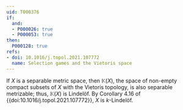 ```yaml
---
uid: T000376
if:
  and:
  - P000026: true
  - P000053: true
then:
  P000128: true
refs:
- doi: 10.1016/j.topol.2021.107772
  name: Selection games and the Vietoris space
---
```


If $X$ is a separable metric space, then $\mathbb K(X)$, the space of non-empty compact subsets of $X$ with the Vietoris topology, is also separable metrizable; thus, $\mathbb K(X)$ is Lindelöf. By Corollary 4.16 of {{doi:10.1016/j.topol.2021.107772}}, $X$ is $k$-Lindelöf.